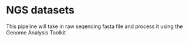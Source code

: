 # NGS datasets

This pipeline will take in raw seqencing fasta file and process it using the Genome Analysis Toolkit


